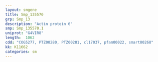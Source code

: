 ```yaml
---
layout: smgene
title: Smp_135570
grp: Smp_13
description: "Actin protein 6"
smp: Smp_135570.1
uniprot: "G4VIR8"
length:  1062
cdd: "COG5277, PTZ00280, PTZ00281, cl17037, pfam00022, smart00268"
kk: K11662
categories: sm
---
```


